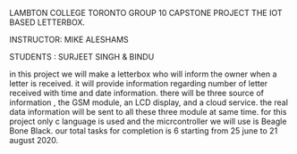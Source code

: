 LAMBTON COLLEGE TORONTO
GROUP 10 CAPSTONE PROJECT
THE IOT BASED LETTERBOX.

INSTRUCTOR: MIKE ALESHAMS



STUDENTS : SURJEET SINGH & BINDU

in this project we will make a letterbox who will inform the owner when a letter is received. it will provide information regarding number of letter received with time and date information.
there will be three source of information , the GSM module, an LCD display, and a cloud service. the real data information will be sent to all these three module at same time.
for this project only c language is used and the micrcontroller we will use is Beagle Bone Black. our total tasks for completion is 6 starting from 25 june to 21 august 2020.

